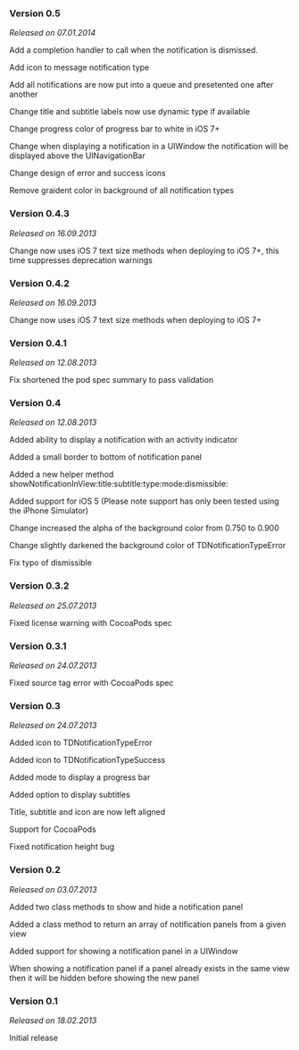### Version 0.5

*Released on 07.01.2014*

Add a completion handler to call when the notification is dismissed.

Add icon to message notification type

Add all notifications are now put into a queue and presetented one after another

Change title and subtitle labels now use dynamic type if available

Change progress color of progress bar to white in iOS 7+

Change when displaying a notification in a UIWindow the notification will be displayed above the UINavigationBar

Change design of error and success icons

Remove graident color in background of all notification types

### Version 0.4.3

*Released on 16.09.2013*

Change now uses iOS 7 text size methods when deploying to iOS 7+, this time suppresses deprecation warnings

### Version 0.4.2

*Released on 16.09.2013*

Change now uses iOS 7 text size methods when deploying to iOS 7+

### Version 0.4.1

*Released on 12.08.2013*

Fix shortened the pod spec summary to pass validation

### Version 0.4

*Released on 12.08.2013*

Added ability to display a notification with an activity indicator

Added a small border to bottom of notification panel

Added a new helper method showNotificationInView:title:subtitle:type:mode:dismissible:

Added support for iOS 5 (Please note support has only been tested using the iPhone Simulator)

Change increased the alpha of the background color from 0.750 to 0.900

Change slightly darkened the background color of TDNotificationTypeError

Fix typo of dismissible

### Version 0.3.2

*Released on 25.07.2013*

Fixed license warning with CocoaPods spec

### Version 0.3.1

*Released on 24.07.2013*

Fixed source tag error with CocoaPods spec

### Version 0.3

*Released on 24.07.2013*

Added icon to TDNotificationTypeError

Added icon to TDNotificationTypeSuccess

Added mode to display a progress bar

Added option to display subtitles

Title, subtitle and icon are now left aligned

Support for CocoaPods

Fixed notification height bug

### Version 0.2

*Released on 03.07.2013*

Added two class methods to show and hide a notification panel

Added a class method to return an array of notification panels from a given view

Added support for showing a notification panel in a UIWindow

When showing a notification panel if a panel already exists in the same view then it will be hidden before showing the new panel

### Version 0.1

*Released on 18.02.2013*

Initial release